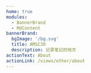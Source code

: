 ```yaml
---
home: true
modules:
  - BannerBrand
  - MdContent
bannerBrand:
  bgImage: '/bg.svg'
  title: AMSC30
  description: 记录笔记的地方
actionText: About
actionLink: /views/other/about
---
```


